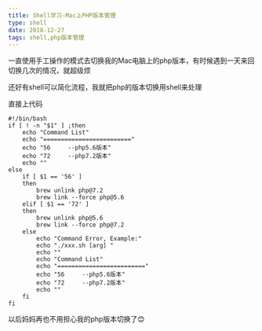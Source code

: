 ```yaml
---
title: Shell学习-Mac上PHP版本管理
type: shell
date: 2018-12-27
tags: shell,php版本管理
---
```


一直使用手工操作的模式去切换我的Mac电脑上的php版本，有时候遇到一天来回切换几次的情况，就超级烦

还好有shell可以简化流程，我就把php的版本切换用shell来处理

直接上代码

```language-bash
#!/bin/bash
if [ ! -n "$1" ] ;then
    echo "Command List"
    echo "========================="
    echo "56     --php5.6版本"
    echo "72     --php7.2版本"
    echo ""
else
    if [ $1 == '56' ]
    then
        brew unlink php@7.2
        brew link --force php@5.6
    elif [ $1 == '72' ]
    then
        brew unlink php@5.6
        brew link --force php@7.2
    else
        echo "Command Error, Example:"
        echo "./xxx.sh [arg] "
        echo ""
        echo "Command List"
        echo "========================="
        echo "56     --php5.6版本"
        echo "72     --php7.2版本"
        echo ""
    fi
fi
```

以后妈妈再也不用担心我的php版本切换了😊
